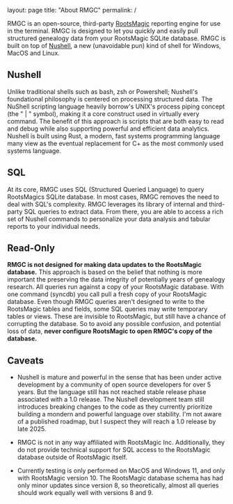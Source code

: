 layout: page
title: "About RMGC"
permalink: /


RMGC is an open-source, third-party [RootsMagic](https://rootsmagic.com/) reporting engine for use in the terminal. RMGC is designed to let you quickly and easily pull structured genealogy data from your RootsMagic SQLite database. RMGC is built on top of [Nushell](https://www.nushell.sh/), a new (unavoidable pun) kind of shell for Windows, MacOS and Linux.

## Nushell

Unlike traditional shells such as bash, zsh or Powershell; Nushell's foundational philosophy is centered on processing structured data. The NuShell scripting language heavily borrow's UNIX's process piping concept (the " | " symbol), making it a core construct used in virtually every command. The benefit of this approach is scripts that are both easy to read and debug while also supporting powerful and efficient data analytics. Nushell is built using Rust, a modern, fast systems programming language many view as the eventual replacement for C+ as the most commonly used systems language.

## SQL

At its core, RMGC uses SQL (Structured Queried Language) to query RootsMagics SQLite database. In most cases, RMGC removes the need to deal with SQL's complexity. RMGC leverages its library of internal and third-party SQL queries to extract data. From there, you are able to access a rich set of Nushell commands to personalize your data analysis and tabular reports to your individual needs.

## Read-Only

**RMGC is not designed for making data updates to the RootsMagic database.** This approach is based on the belief that nothing is more important the preserving the data integrity of potentially years of genealogy research. All queries run against a copy of your RootsMagic database. With one command (syncdb) you call pull a fresh copy of your RootsMagic database. Even though RMGC queries aren't designed to write to the RootsMagic tables and fields, some SQL queries may write temporary tables or views. These are invisible to RootsMagic, but still have a chance of corrupting the database. So to avoid any possible confusion, and potential loss of data, **never configure RootsMagic to open RMGC's copy of the database.**

## Caveats

- Nushell is mature and powerful in the sense that has been under active development by a community of open source developers for over 5 years. But the language still has not reached stable release phase associated with a 1.0 release. The Nushell development team still introduces breaking changes to the code as they currently prioritize building a mondern and powerful language over stability. I'm not aware of a published roadmap, but I suspect they will reach a 1.0 release by late 2025.

- RMGC is not in any way affiliated with RootsMagic Inc. Additionally, they do not provide technical support for SQL access to the RootsMagic database outside of RootsMagic itself.

- Currently testing is only performed on MacOS and Windows 11, and only with RootsMagic version 10. The RootsMagic database schema has had only minor updates since version 8, so theoretically, almost all queries should work equally well with versions 8 and 9.
